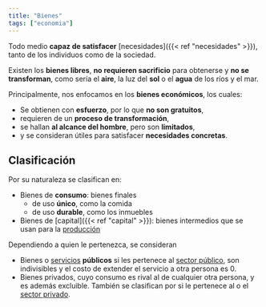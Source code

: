 ```yaml
---
title: "Bienes"
tags: ["economia"]
---
```

Todo medio **capaz de satisfacer** [necesidades]({{< ref "necesidades" >}}), tanto de los individuos como de la sociedad.

Existen los **bienes libres**, **no requieren sacrificio** para obtenerse y **no se transforman**, como sería el **aire**, la luz del **sol** o el **agua** de los ríos y el mar.

Principalmente, nos enfocamos en los **bienes económicos**, los cuales:

- Se obtienen con **esfuerzo**, por lo que **no son gratuitos**,
- requieren de un **proceso de transformación**,
- se hallan **al alcance del hombre**, pero son **limitados**,
- y se consideran útiles para satisfacer **necesidades concretas**.
## Clasificación

Por su naturaleza se clasifican en:
- Bienes de **consumo**: bienes finales
	- de uso **único**, como la comida
	- de uso **durable**, como los inmuebles
- Bienes de [capital]({{< ref "capital" >}}): bienes intermedios que se usan para la [producción](#)

Dependiendo a quien le pertenezca, se consideran
- Bienes o [servicios](#) **públicos** si les pertenece al [sector público](#), son indivisibles y el costo de extender el servicio a otra persona es 0.
- Bienes privados, cuyo consumo es rival al de cualquier otra persona, y es además excluible.
También se clasifican por si le pertenece al  o el [sector privado](#).